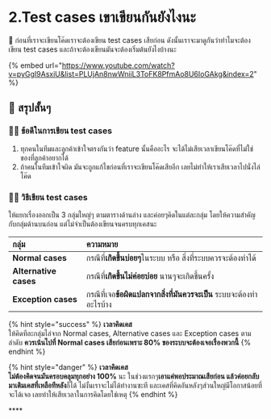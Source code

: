 # 2.Test cases เขาเขียนกันยังไงนะ

💬 ก่อนที่เราจะเขียนโค๊ดเราจะต้องเขียน test cases เสียก่อน ดังนั้นเราจะมาดูกันว่าทำไมจะต้องเขียน test cases และถ้าจะต้องเขียนมันจะต้องเริ่มต้นยังไงบ้างนะ

{% embed url="https://www.youtube.com/watch?v=pyGgI9AsxiU&list=PLUjAn8nwWniiL3ToFK8PfmAo8U6IoGAkg&index=2" %}

## 🎯 สรุปสั้นๆ 

### 👨‍🚀 ข้อดีในการเขียน test cases

1. ทุกคนในทีมและลูกค้าเข้าใจตรงกันว่า feature นั้นคืออะไร จะได้ไม่เสียเวลาเขียนโค๊ดที่ไม่ใช่ของที่ลูกค้าอยากได้
2. ถ้าคนในทีมเข้าใจผิด มันจะถูกแก้ไขก่อนที่เราจะเขียนโค๊ดเสียอีก เลยไม่ทำให้เราเสียเวลาไปนั่งไล่โค๊ด

### 👨‍🚀 วิธีเขียน test cases

ให้แยกเรื่องออกเป็น 3 กลุ่มใหญ่ๆ ตามตารางด้านล่าง และค่อยๆคิดในแต่ละกลุ่ม โดยให้ความสำคัญกับกลุ่มด้านบนก่อน แต่ไม่จำเป็นต้องเขียนจนครบทุกเคสนะ 

| กลุ่ม | ความหมาย |
| :--- | :--- |
| **Normal cases** | กรณีที่**เกิดขึ้นบ่อยๆ**ในระบบ หรือ สิ่งที่ระบบควรจะต้องทำได้ |
| **Alternative cases** | กรณีที่**เกิดขึ้นไม่ค่อยบ่อย** นานๆจะเกิดขึ้นครั้ง |
| **Exception cases** | กรณีที่เจอ**ข้อผิดแปลกจากสิ่งที่มันควรจะเป็น** ระบบจะต้องทำอะไรบ้าง |

{% hint style="success" %}
**เวลาคิดเคส**  
ให้คิดทีละกลุ่มไล่จาก Normal cases, Alternative cases และ Exception cases ตามลำดับ **ควรเน้นไปที่ Normal cases เสียก่อนเพราะ 80% ของระบบจะต้องเจอเรื่องพวกนี้**
{% endhint %}

{% hint style="danger" %}
**เวลาคิดเคส  
ไม่ต้องคิดจนมันครอบคลุมทุกอย่าง 100%** นะ ในช่วงแรกๆ**เอาแค่พอประมาณเสียก่อน แล้วค่อยกลับมาเติมเคสที่เหลือทีหลัง**ก็ได้ ไม่งั้นเราจะไม่ได้ทำงานซะที และเคสที่คิดอันหลังๆส่วนใหญ่มีโอกาสน้อยที่จะได้เจอ เลยทำให้เสียเวลาในการคิดโดยใช่เหตุ
{% endhint %}

\*\*\*\*

